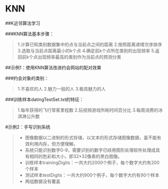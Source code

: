 # KNN
##K近邻算法学习

###KNN算法基本步骤：
> 1.计算已知类别数据集中的点与当前点之间的距离
> 2.按照距离递增次序排序
> 3.选取与当前点距离最小的k个点
> 4.确定前k个点所在类别的出现频率
> 5.返回前k个点出现频率最高的类别作为当前点的预测分类

##示例1：使用KNN算法改进约会网站的配对效果

###约会对象的类别：
>1.不喜欢的人
>2.魅力一般的人
>3.极具魅力的人

###训练样本datingTestSet.txt的特征：

>1.每年获得的飞行常客里程数
>2.玩视频游戏所耗时间百分比
>3.每周消费的冰淇淋公升数

#示例2：手写识别系统

>* 图像数据以二进制的形式存储，以文本的形式存储图像数据，虽不能有效利用内存，但方便理解。
>* 系统只能识别数字0-9，需要识别的数字已经用图形处理软件处理成具有相同的色彩和大小，即32*32像素的黑白图像。
>* 训练样本trainingDigits：一共大约2000个例子，每个数字大约有200个样本
>* 测试样本testDigits：一共大约900个例子，每个数字大约有90个样本
>* 两组数据没有覆盖














